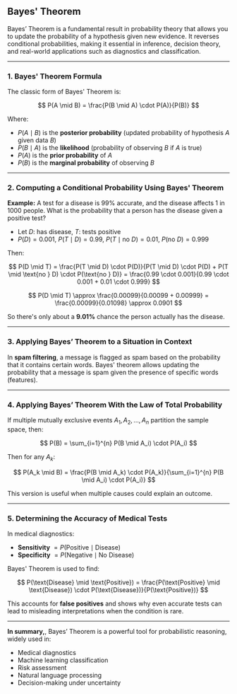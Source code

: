 ## **Bayes' Theorem**

Bayes’ Theorem is a fundamental result in probability theory that allows you to update the probability 
of a hypothesis given new evidence. It reverses conditional probabilities, making it essential in 
inference, decision theory, and real-world applications such as diagnostics and classification.

---

### **1. Bayes' Theorem Formula**

The classic form of Bayes' Theorem is:

$$
P(A \mid B) = \frac{P(B \mid A) \cdot P(A)}{P(B)}
$$

Where:

* $`P(A \mid B)`$ is the **posterior probability** (updated probability of hypothesis $A$ given data $B$)
* $`P(B \mid A)`$ is the **likelihood** (probability of observing $B$ if $A$ is true)
* $`P(A)`$ is the **prior probability** of $A$
* $`P(B)`$ is the **marginal probability** of observing $B$

---

### **2. Computing a Conditional Probability Using Bayes' Theorem**

**Example:**
A test for a disease is 99% accurate, and the disease affects 1 in 1000 people. 
What is the probability that a person has the disease given a positive test?

* Let $`D`$: has disease, $T$: tests positive
* $`P(D) = 0.001`$, $`P(T \mid D) = 0.99`$, $`P(T \mid \text{no } D) = 0.01`$, $`P(\text{no } D) = 0.999`$

Then:

$$
P(D \mid T) = \frac{P(T \mid D) \cdot P(D)}{P(T \mid D) \cdot P(D) + P(T \mid \text{no } D) \cdot P(\text{no } D)} = \frac{0.99 \cdot 0.001}{0.99 \cdot 0.001 + 0.01 \cdot 0.999}
$$

$$
P(D \mid T) \approx \frac{0.00099}{0.00099 + 0.00999} = \frac{0.00099}{0.01098} \approx 0.0901
$$

So there's only about a **9.01%** chance the person actually has the disease.

---

### **3. Applying Bayes’ Theorem to a Situation in Context**

In **spam filtering**, a message is flagged as spam based on the probability that it contains certain words. 
Bayes' theorem allows updating the probability that a message is spam given the presence of specific words (features).

---

### **4. Applying Bayes’ Theorem With the Law of Total Probability**

If multiple mutually exclusive events $`A_1, A_2, \dots, A_n`$ partition the sample space, then:

$$
P(B) = \sum_{i=1}^{n} P(B \mid A_i) \cdot P(A_i)
$$

Then for any $A_k$:

$$
P(A_k \mid B) = \frac{P(B \mid A_k) \cdot P(A_k)}{\sum_{i=1}^{n} P(B \mid A_i) \cdot P(A_i)}
$$

This version is useful when multiple causes could explain an outcome.

---

### **5. Determining the Accuracy of Medical Tests**

In medical diagnostics:

* **Sensitivity** $`= P(\text{Positive} \mid \text{Disease})`$
* **Specificity** $`= P(\text{Negative} \mid \text{No Disease})`$

Bayes' Theorem is used to find:

$$
P(\text{Disease} \mid \text{Positive}) = \frac{P(\text{Positive} \mid \text{Disease}) \cdot P(\text{Disease})}{P(\text{Positive})}
$$

This accounts for **false positives** and shows why even accurate tests can lead to misleading interpretations when the condition is rare.

---

**In summary,**, Bayes’ Theorem is a powerful tool for probabilistic reasoning, widely used in:

* Medical diagnostics
* Machine learning classification
* Risk assessment
* Natural language processing
* Decision-making under uncertainty
